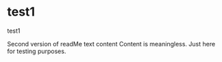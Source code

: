# test1
test1

Second version of readMe text content
Content is meaningless. Just here for testing purposes.